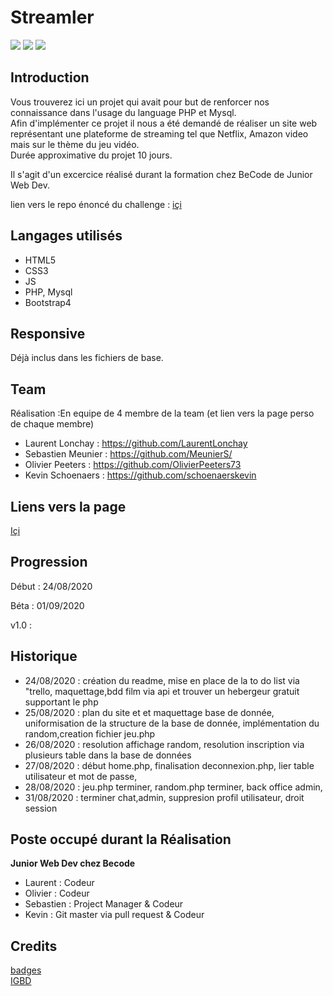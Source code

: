 # Streamler
![](https://img.shields.io/badge/code-WIP-yellow)
![](https://img.shields.io/badge/chat-refresh%20fail-orange)
![](https://img.shields.io/badge/Company-Becode-blue)


## Introduction

Vous trouverez ici un projet qui avait pour but de renforcer nos connaissance dans l'usage du language PHP et Mysql.  
Afin d'implémenter ce projet il nous a été demandé de réaliser un site web représentant une plateforme de streaming tel que Netflix, Amazon video mais sur le thème du jeu vidéo.  
Durée approximative du projet 10 jours.

Il s'agit d'un excercice réalisé durant la formation chez BeCode de Junior Web Dev.  

lien vers le repo énoncé du challenge : [içi](https://github.com/becodeorg/BXL-Swartz-3-21/blob/master/06-PHP/getflix_project.md)

## Langages utilisés

+ HTML5
+ CSS3  
+ JS
+ PHP, Mysql
+ Bootstrap4

## Responsive

Déjà inclus dans les fichiers de base.

## Team

Réalisation :En equipe de 4 
 membre de la team (et lien vers la page perso de chaque membre)  
+ Laurent Lonchay : https://github.com/LaurentLonchay  
+ Sebastien Meunier : https://github.com/MeunierS/  
+ Olivier Peeters : https://github.com/OlivierPeeters73  
+ Kevin Schoenaers : https://github.com/schoenaerskevin

## Liens vers la page  

[Içi](https://github.com/becodeorg/BXL-Swartz-3-21/blob/master/06-PHP/getflix_project.md)  

## Progression

Début : 24/08/2020

Béta : 01/09/2020  

v1.0 :   

## Historique

+ 24/08/2020  : création du readme, mise en place de la to do list via "trello, maquettage,bdd film via api et trouver un hebergeur gratuit supportant le php
+ 25/08/2020  : plan du  site et et maquettage  base de donnée, uniformisation de la structure de la base de donnée, implémentation du random,creation fichier jeu.php
+ 26/08/2020   : resolution affichage random, resolution inscription via plusieurs table dans la base de données 
+ 27/08/2020 : début home.php, finalisation deconnexion.php, lier table utilisateur et mot de passe,
+ 28/08/2020 : jeu.php terminer, random.php terminer, back office admin,
+ 31/08/2020 : terminer chat,admin, suppresion profil utilisateur, droit session

## Poste occupé durant la Réalisation

**Junior Web Dev chez Becode**
+ Laurent : Codeur
+ Olivier :  Codeur
+ Sebastien : Project Manager & Codeur
+ Kevin : Git master via pull request & Codeur

## Credits

[badges](https://shields.io/)  
[IGBD](https://www.igdb.com)

